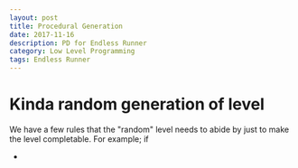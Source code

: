 ```yaml
---
layout: post
title: Procedural Generation
date: 2017-11-16
description: PD for Endless Runner
category: Low Level Programming
tags: Endless Runner
---
```


<h1>Kinda random generation of level</h1>
<p>
  We have a few rules that the "random" level needs to abide by just to make the level completable. For example; if 
  <ul>
    <li></li>
  </ul>
<p>
  <h4></h4>
<p>
  
